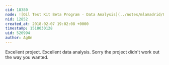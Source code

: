 ```yaml
---
cid: 18380
node: ![Oil Test Kit Beta Program - Data Analysis](../notes/mlamadrid/03-17-2016/spectometer-intensity-calibration)
nid: 12852
created_at: 2018-02-07 19:02:08 +0000
timestamp: 1518030128
uid: 520994
author: Ag8n
---
```


Excellent project.  Excellent data analysis.  Sorry the project didn't work out the way you wanted.

